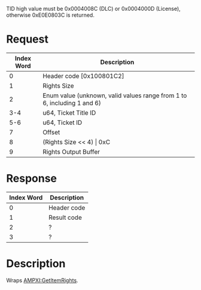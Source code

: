 TID high value must be 0x0004008C (DLC) or 0x0004000D (License),
otherwise 0xE0E0803C is returned.

# Request

| Index Word | Description                                                             |
|------------|-------------------------------------------------------------------------|
| 0          | Header code \[0x100801C2\]                                              |
| 1          | Rights Size                                                             |
| 2          | Enum value (unknown, valid values range from 1 to 6, including 1 and 6) |
| 3-4        | u64, Ticket Title ID                                                    |
| 5-6        | u64, Ticket ID                                                          |
| 7          | Offset                                                                  |
| 8          | (Rights Size \<\< 4) \| 0xC                                             |
| 9          | Rights Output Buffer                                                    |

# Response

| Index Word | Description |
|------------|-------------|
| 0          | Header code |
| 1          | Result code |
| 2          | ?           |
| 3          | ?           |

# Description

Wraps [AMPXI:GetItemRights](AMPXI:GetItemRights "wikilink").